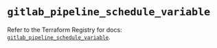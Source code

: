 # `gitlab_pipeline_schedule_variable`

Refer to the Terraform Registry for docs: [`gitlab_pipeline_schedule_variable`](https://registry.terraform.io/providers/gitlabhq/gitlab/18.4.1/docs/resources/pipeline_schedule_variable).
